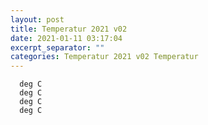 ```yaml
---
layout: post
title: Temperatur 2021 v02
date: 2021-01-11 03:17:04
excerpt_separator: ""
categories: Temperatur 2021 v02 Temperatur
---
```

```
  deg C
  deg C
  deg C
  deg C
```
